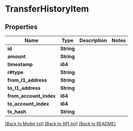 # TransferHistoryItem

## Properties

Name | Type | Description | Notes
------------ | ------------- | ------------- | -------------
**id** | **String** |  | 
**amount** | **String** |  | 
**timestamp** | **i64** |  | 
**r#type** | **String** |  | 
**from_l1_address** | **String** |  | 
**to_l1_address** | **String** |  | 
**from_account_index** | **i64** |  | 
**to_account_index** | **i64** |  | 
**tx_hash** | **String** |  | 

[[Back to Model list]](../README.md#documentation-for-models) [[Back to API list]](../README.md#documentation-for-api-endpoints) [[Back to README]](../README.md)


